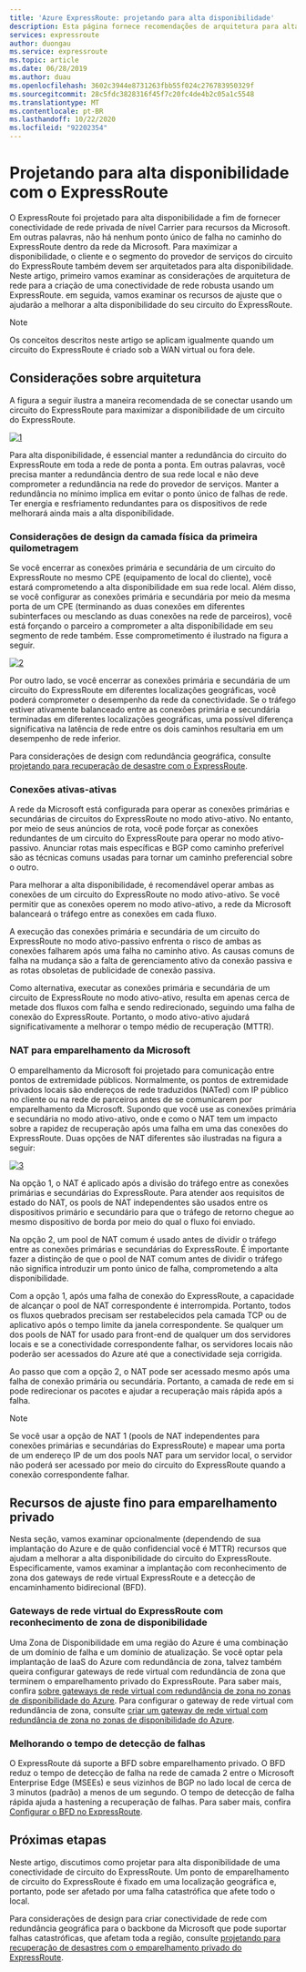 ```yaml
---
title: 'Azure ExpressRoute: projetando para alta disponibilidade'
description: Esta página fornece recomendações de arquitetura para alta disponibilidade ao usar o Azure ExpressRoute.
services: expressroute
author: duongau
ms.service: expressroute
ms.topic: article
ms.date: 06/28/2019
ms.author: duau
ms.openlocfilehash: 3602c3944e8731263fbb55f024c276783950329f
ms.sourcegitcommit: 28c5fdc3828316f45f7c20fc4de4b2c05a1c5548
ms.translationtype: MT
ms.contentlocale: pt-BR
ms.lasthandoff: 10/22/2020
ms.locfileid: "92202354"
---
```

# <a name="designing-for-high-availability-with-expressroute"></a>Projetando para alta disponibilidade com o ExpressRoute

O ExpressRoute foi projetado para alta disponibilidade a fim de fornecer conectividade de rede privada de nível Carrier para recursos da Microsoft. Em outras palavras, não há nenhum ponto único de falha no caminho do ExpressRoute dentro da rede da Microsoft. Para maximizar a disponibilidade, o cliente e o segmento do provedor de serviços do circuito do ExpressRoute também devem ser arquitetados para alta disponibilidade. Neste artigo, primeiro vamos examinar as considerações de arquitetura de rede para a criação de uma conectividade de rede robusta usando um ExpressRoute. em seguida, vamos examinar os recursos de ajuste que o ajudarão a melhorar a alta disponibilidade do seu circuito do ExpressRoute.

>[!NOTE]
>Os conceitos descritos neste artigo se aplicam igualmente quando um circuito do ExpressRoute é criado sob a WAN virtual ou fora dele.
>

## <a name="architecture-considerations"></a>Considerações sobre arquitetura

A figura a seguir ilustra a maneira recomendada de se conectar usando um circuito do ExpressRoute para maximizar a disponibilidade de um circuito do ExpressRoute.

 [![1]][1]

Para alta disponibilidade, é essencial manter a redundância do circuito do ExpressRoute em toda a rede de ponta a ponta. Em outras palavras, você precisa manter a redundância dentro de sua rede local e não deve comprometer a redundância na rede do provedor de serviços. Manter a redundância no mínimo implica em evitar o ponto único de falhas de rede. Ter energia e resfriamento redundantes para os dispositivos de rede melhorará ainda mais a alta disponibilidade.

### <a name="first-mile-physical-layer-design-considerations"></a>Considerações de design da camada física da primeira quilometragem

 Se você encerrar as conexões primária e secundária de um circuito do ExpressRoute no mesmo CPE (equipamento de local do cliente), você estará comprometendo a alta disponibilidade em sua rede local. Além disso, se você configurar as conexões primária e secundária por meio da mesma porta de um CPE (terminando as duas conexões em diferentes subinterfaces ou mesclando as duas conexões na rede de parceiros), você está forçando o parceiro a comprometer a alta disponibilidade em seu segmento de rede também. Esse comprometimento é ilustrado na figura a seguir.

[![2]][2]

Por outro lado, se você encerrar as conexões primária e secundária de um circuito do ExpressRoute em diferentes localizações geográficas, você poderá comprometer o desempenho da rede da conectividade. Se o tráfego estiver ativamente balanceado entre as conexões primária e secundária terminadas em diferentes localizações geográficas, uma possível diferença significativa na latência de rede entre os dois caminhos resultaria em um desempenho de rede inferior. 

Para considerações de design com redundância geográfica, consulte [projetando para recuperação de desastre com o ExpressRoute][DR].

### <a name="active-active-connections"></a>Conexões ativas-ativas

A rede da Microsoft está configurada para operar as conexões primárias e secundárias de circuitos do ExpressRoute no modo ativo-ativo. No entanto, por meio de seus anúncios de rota, você pode forçar as conexões redundantes de um circuito do ExpressRoute para operar no modo ativo-passivo. Anunciar rotas mais específicas e BGP como caminho preferível são as técnicas comuns usadas para tornar um caminho preferencial sobre o outro.

Para melhorar a alta disponibilidade, é recomendável operar ambas as conexões de um circuito do ExpressRoute no modo ativo-ativo. Se você permitir que as conexões operem no modo ativo-ativo, a rede da Microsoft balanceará o tráfego entre as conexões em cada fluxo.

A execução das conexões primária e secundária de um circuito do ExpressRoute no modo ativo-passivo enfrenta o risco de ambas as conexões falharem após uma falha no caminho ativo. As causas comuns de falha na mudança são a falta de gerenciamento ativo da conexão passiva e as rotas obsoletas de publicidade de conexão passiva.

Como alternativa, executar as conexões primária e secundária de um circuito de ExpressRoute no modo ativo-ativo, resulta em apenas cerca de metade dos fluxos com falha e sendo redirecionado, seguindo uma falha de conexão do ExpressRoute. Portanto, o modo ativo-ativo ajudará significativamente a melhorar o tempo médio de recuperação (MTTR).

### <a name="nat-for-microsoft-peering"></a>NAT para emparelhamento da Microsoft 

O emparelhamento da Microsoft foi projetado para comunicação entre pontos de extremidade públicos. Normalmente, os pontos de extremidade privados locais são endereços de rede traduzidos (NATed) com IP público no cliente ou na rede de parceiros antes de se comunicarem por emparelhamento da Microsoft. Supondo que você use as conexões primária e secundária no modo ativo-ativo, onde e como o NAT tem um impacto sobre a rapidez de recuperação após uma falha em uma das conexões do ExpressRoute. Duas opções de NAT diferentes são ilustradas na figura a seguir:

[![3]][3]

Na opção 1, o NAT é aplicado após a divisão do tráfego entre as conexões primárias e secundárias do ExpressRoute. Para atender aos requisitos de estado do NAT, os pools de NAT independentes são usados entre os dispositivos primário e secundário para que o tráfego de retorno chegue ao mesmo dispositivo de borda por meio do qual o fluxo foi enviado.

Na opção 2, um pool de NAT comum é usado antes de dividir o tráfego entre as conexões primárias e secundárias do ExpressRoute. É importante fazer a distinção de que o pool de NAT comum antes de dividir o tráfego não significa introduzir um ponto único de falha, comprometendo a alta disponibilidade.

Com a opção 1, após uma falha de conexão do ExpressRoute, a capacidade de alcançar o pool de NAT correspondente é interrompida. Portanto, todos os fluxos quebrados precisam ser restabelecidos pela camada TCP ou de aplicativo após o tempo limite da janela correspondente. Se qualquer um dos pools de NAT for usado para front-end de qualquer um dos servidores locais e se a conectividade correspondente falhar, os servidores locais não poderão ser acessados do Azure até que a conectividade seja corrigida.

Ao passo que com a opção 2, o NAT pode ser acessado mesmo após uma falha de conexão primária ou secundária. Portanto, a camada de rede em si pode redirecionar os pacotes e ajudar a recuperação mais rápida após a falha. 

> [!NOTE]
> Se você usar a opção de NAT 1 (pools de NAT independentes para conexões primárias e secundárias do ExpressRoute) e mapear uma porta de um endereço IP de um dos pools NAT para um servidor local, o servidor não poderá ser acessado por meio do circuito do ExpressRoute quando a conexão correspondente falhar.
> 

## <a name="fine-tuning-features-for-private-peering"></a>Recursos de ajuste fino para emparelhamento privado

Nesta seção, vamos examinar opcionalmente (dependendo de sua implantação do Azure e de quão confidencial você é MTTR) recursos que ajudam a melhorar a alta disponibilidade do circuito do ExpressRoute. Especificamente, vamos examinar a implantação com reconhecimento de zona dos gateways de rede virtual ExpressRoute e a detecção de encaminhamento bidirecional (BFD).

### <a name="availability-zone-aware-expressroute-virtual-network-gateways"></a>Gateways de rede virtual do ExpressRoute com reconhecimento de zona de disponibilidade

Uma Zona de Disponibilidade em uma região do Azure é uma combinação de um domínio de falha e um domínio de atualização. Se você optar pela implantação de IaaS do Azure com redundância de zona, talvez também queira configurar gateways de rede virtual com redundância de zona que terminem o emparelhamento privado do ExpressRoute. Para saber mais, confira [sobre gateways de rede virtual com redundância de zona no zonas de disponibilidade do Azure][zone redundant vgw]. Para configurar o gateway de rede virtual com redundância de zona, consulte [criar um gateway de rede virtual com redundância de zona no zonas de disponibilidade do Azure][conf zone redundant vgw].

### <a name="improving-failure-detection-time"></a>Melhorando o tempo de detecção de falhas

O ExpressRoute dá suporte a BFD sobre emparelhamento privado. O BFD reduz o tempo de detecção de falha na rede de camada 2 entre o Microsoft Enterprise Edge (MSEEs) e seus vizinhos de BGP no lado local de cerca de 3 minutos (padrão) a menos de um segundo. O tempo de detecção de falha rápida ajuda a hastening a recuperação de falhas. Para saber mais, confira [Configurar o BFD no ExpressRoute][BFD].

## <a name="next-steps"></a>Próximas etapas

Neste artigo, discutimos como projetar para alta disponibilidade de uma conectividade de circuito do ExpressRoute. Um ponto de emparelhamento de circuito do ExpressRoute é fixado em uma localização geográfica e, portanto, pode ser afetado por uma falha catastrófica que afete todo o local. 

Para considerações de design para criar conectividade de rede com redundância geográfica para o backbone da Microsoft que pode suportar falhas catastróficas, que afetam toda a região, consulte [projetando para recuperação de desastres com o emparelhamento privado do ExpressRoute][DR].

<!--Image References-->
[1]: ./media/designing-for-high-availability-with-expressroute/exr-reco.png "maneira recomendada de se conectar usando o ExpressRoute"
[2]: ./media/designing-for-high-availability-with-expressroute/suboptimal-lastmile-connectivity.png "conectividade de última quilometragem de nível inferior"
[3]: ./media/designing-for-high-availability-with-expressroute/nat-options.png "Opções de NAT"


<!--Link References-->
[zone redundant vgw]: ../vpn-gateway/about-zone-redundant-vnet-gateways.md
[conf zone redundant vgw]: ../vpn-gateway/create-zone-redundant-vnet-gateway.md
[Configure Global Reach]: ./expressroute-howto-set-global-reach.md
[BFD]: ./expressroute-bfd.md
[DR]: ./designing-for-disaster-recovery-with-expressroute-privatepeering.md
